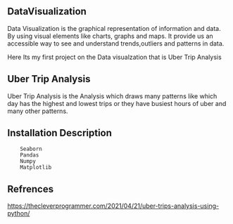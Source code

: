 ## DataVisualization

Data Visualization is the graphical representation of information and data. By using visual elements like charts, graphs and maps. It provide us an accessible way to see and understand trends,outliers and patterns in data.

Here Its my first project on the Data visualzation that is Uber Trip Analysis 

## Uber Trip Analysis ##
Uber Trip Analysis is the Analysis which draws many patterns like which day has the highest and lowest trips or they have busiest hours of uber and many other patterns.

## Installation Description ##
        Seaborn
        Pandas
        Numpy
        Matplotlib

## Refrences
<https://thecleverprogrammer.com/2021/04/21/uber-trips-analysis-using-python/>
